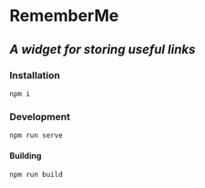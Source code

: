 # RememberMe
## _A widget for storing useful links_



### Installation

```
npm i
```

### Development

```
npm run serve
```

#### Building

```
npm run build
```